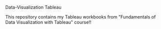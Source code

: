 Data-Visualization Tableau

This repository contains my Tableau workbooks from "Fundamentals of Data Visualization with Tableau" course!!
